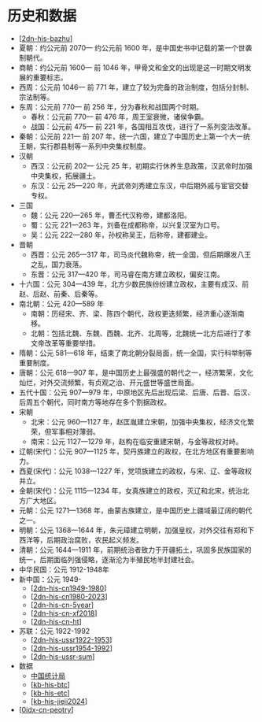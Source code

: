 # 历史和数据

- [[2dn-his-bazhu]]
- 夏朝：约公元前 2070— 约公元前 1600 年，是中国史书中记载的第一个世袭制朝代。
- 商朝：约公元前 1600— 前 1046 年，甲骨文和金文的出现是这一时期文明发展的重要标志。
- 西周：公元前 1046— 前 771 年，建立了较为完备的政治制度，包括分封制、宗法制等。
- 东周：公元前 770— 前 256 年，分为春秋和战国两个时期。
  - 春秋：公元前 770— 前 476 年，周王室衰微，诸侯争霸。
  - 战国：公元前 475— 前 221 年，各国相互攻伐，进行了一系列变法改革。
- 秦朝：公元前 221— 前 207 年，统一六国，建立了中国历史上第一个大一统王朝，实行郡县制等一系列中央集权制度。
- 汉朝
  - 西汉：公元前 202— 公元 25 年，初期实行休养生息政策，汉武帝时加强中央集权，拓展疆土。
  - 东汉：公元 25—220 年，光武帝刘秀建立东汉，中后期外戚与宦官交替专权。
- 三国
  - 魏：公元 220—265 年，曹丕代汉称帝，建都洛阳。
  - 蜀：公元 221—263 年，刘备在成都称帝，以兴复汉室为口号。
  - 吴：公元 222—280 年，孙权称吴王，后称帝，建都建业。
- 晋朝
  - 西晋：公元 265—317 年，司马炎代魏称帝，统一全国，但后期爆发八王之乱，国力衰落。
  - 东晋：公元 317—420 年，司马睿在南方建立政权，偏安江南。
- 十六国：公元 304—439 年，北方少数民族纷纷建立政权，主要有成汉、前赵、后赵、前秦、后秦等。
- 南北朝：公元 420—589 年
  - 南朝：历经宋、齐、梁、陈四个朝代，政权更迭频繁，经济重心逐渐南移。
  - 北朝：包括北魏、东魏、西魏、北齐、北周等，北魏统一北方后进行了孝文帝改革等重要举措。
- 隋朝：公元 581—618 年，结束了南北朝分裂局面，统一全国，实行科举制等重要制度。
- 唐朝：公元 618—907 年，是中国历史上最强盛的朝代之一，经济繁荣，文化灿烂，对外交流频繁，有贞观之治、开元盛世等盛世局面。
- 五代十国：公元 907—979 年，中原地区先后出现后梁、后唐、后晋、后汉、后周五个朝代，同时南方等地存在多个割据政权。
- 宋朝
  - 北宋：公元 960—1127 年，赵匡胤建立宋朝，加强中央集权，经济文化繁荣，但军事相对薄弱。
  - 南宋：公元 1127—1279 年，赵构在临安重建宋朝，与金等政权对峙。
- 辽朝(宋代)：公元 907—1125 年，契丹族建立的政权，在北方地区有重要影响力。
- 西夏(宋代)：公元 1038—1227 年，党项族建立的政权，与宋、辽、金等政权并立。
- 金朝(宋代)：公元 1115—1234 年，女真族建立的政权，灭辽和北宋，统治北方广大地区。
- 元朝：公元 1271—1368 年，由蒙古族建立，是中国历史上疆域最辽阔的朝代之一。
- 明朝：公元 1368—1644 年，朱元璋建立明朝，加强皇权，对外交往有郑和下西洋等，后期政治腐败，农民起义频发。
- 清朝：公元 1644—1911 年，前期统治者致力于开疆拓土，巩固多民族国家的统一，后期面临列强侵略，逐渐沦为半殖民地半封建社会。
- 中华民国：公元 1912-1948年
- 新中国：公元 1949-
  - [[2dn-his-cn1949-1980]]
  - [[2dn-his-cn1980-2023]]
  - [[2dn-his-cn-5year]]
  - [[2dn-his-cn-xf2018]]
  - [[2dn-his-cn-ht]]
- 苏联：公元 1922-1992
  - [[2dn-his-ussr1922-1953]]
  - [[2dn-his-ussr1954-1992]]
  - [[2dn-his-ussr-sum]]
- 数据
  - [中国统计局](https://www.stats.gov.cn/)
  - [[kb-his-btc]]
  - [[kb-his-etc]]
  - [[kb-his-jieji2024]]
- [[0idx-cn-peotry]]


[//begin]: # "Autogenerated link references for markdown compatibility"
[2dn-his-bazhu]: 2dn-his-bazhu.md "全球霸主转移过程"
[2dn-his-cn1949-1980]: 1949cn/2dn-his-cn1949-1980.md "新中国1949-1980"
[2dn-his-cn1980-2023]: 1949cn/2dn-his-cn1980-2023.md "新中国1981-2010"
[2dn-his-cn-5year]: 1949cn/2dn-his-cn-5year.md "五年计划清单"
[2dn-his-cn-xf2018]: 1949cn/2dn-his-cn-xf2018.md "中国宪法2018"
[2dn-his-cn-ht]: 1949cn/2dn-his-cn-ht.md "航天科技发展史"
[2dn-his-ussr1922-1953]: 1922ussr/2dn-his-ussr1922-1953.md "苏联"
[2dn-his-ussr1954-1992]: 1922ussr/2dn-his-ussr1954-1992.md "苏联1954-1992"
[2dn-his-ussr-sum]: 1922ussr/2dn-his-ussr-sum.md "苏联解体总结"
[kb-his-btc]: his-data/kb-his-btc.md "比特币诞生至今最全历史价格明细回顾"
[kb-his-etc]: his-data/kb-his-etc.md "以太币"
[kb-his-jieji2024]: his-data/kb-his-jieji2024.md "2024中国社会财富和学历分布"
[0idx-cn-peotry]: kb-shi/0idx-cn-peotry.md "中国诗词"
[//end]: # "Autogenerated link references"